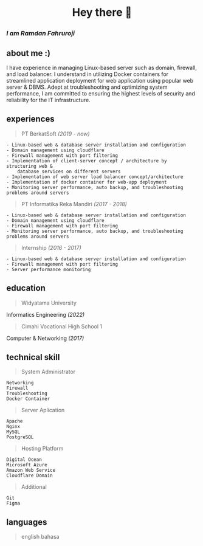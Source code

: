 # **<p align="center">Hey there 👋</p>**

### _I am Ramdan Fahruroji_


## about me :)

I have experience in managing Linux-based server such as domain, firewall, and load balancer. I understand in utilizing Docker containers for streamlined application deployment for web application using popular web server & DBMS. Adept at troubleshooting and optimizing system performance, I am committed to ensuring the highest levels of security and reliability for the IT infrastructure.

## experiences

> PT BerkatSoft _(2019 - now)_
```
- Linux-based web & database server installation and configuration
- Domain management using cloudflare
- Firewall management with port filtering
- Implementation of client-server concept / architecture by structuring web & 
    database services on different servers
- Implementation of web server load balancer concept/architecture
- Implementation of docker container for web-app deployment
- Monitoring server performance, auto backup, and troubleshooting problems around servers
```

> PT Informatika Reka Mandiri _(2017 - 2018)_
```
- Linux-based web & database server installation and configuration
- Domain management using cloudflare
- Firewall management with port filtering
- Monitoring server performance, auto backup, and troubleshooting problems around servers
```

> Internship _(2016 - 2017)_
```
- Linux-based web & database server installation and configuration
- Firewall management with port filtering
- Server performance monitoring
```

## education

> Widyatama University <br /> 

Informatics Engineering _(2022)_

> Cimahi Vocational High School 1 <br />

Computer & Networking _(2017)_

## technical skill

> System Administrator
```
Networking
Firewall
Troubleshooting
Docker Container
```

> Server Aplication
```
Apache
Nginx
MySQL
PostgreSQL
```

> Hosting Platform
```
Digital Ocean
Microsoft Azure
Amazon Web Service
Cloudflare Domain
```

> Additional
```
Git
Figma
```

## languages
> english
> bahasa